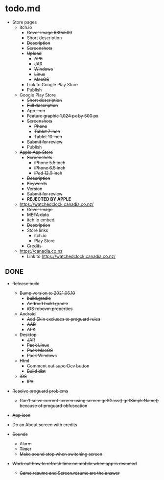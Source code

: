 # todo.md
          
  + Store pages
      - itch.io
          - ~~Cover image 630x500~~
          - ~~Short description~~
          - ~~Description~~
          - ~~Screenshots~~
          - ~~Upload~~
              - ~~APK~~
              - ~~JAR~~
              - ~~Windows~~
              - ~~Linux~~
              - ~~MacOS~~
		  - Link to Google Play Store
          - Publish
      - Google Play Store
          - ~~Short description~~
          - ~~Full description~~
          - ~~App icon~~
          - ~~Feature graphic 1,024 px by 500 px~~
          - ~~Screenshots~~
              - ~~Phone~~
              - ~~Tablet 7 inch~~
              - ~~Tablet 10 inch~~
          - ~~Submit for review~~
          - Publish
      - ~~Apple App Store~~
          - ~~Screenshots~~
              - ~~iPhone 5.5 inch~~
              - ~~iPhone 6.5 inch~~
              - ~~iPad 12.9 inch~~
          - ~~Description~~
          - ~~Keywords~~
          - ~~Version~~
          - ~~Submit for review~~
          - **REJECTED BY APPLE**
      - https://watchedclock.canadia.co.nz/
          - ~~Cover image~~
          - ~~META data~~
          - itch.io embed
          - ~~Description~~
          - Store links
              - itch.io
              - Play Store
          - ~~Credits~~
	  - https://canadia.co.nz
	      - Link to https://watchedclock.canadia.co.nz/
      
## DONE

  + ~~Release build~~
      - ~~Bump version to 2021.06.10~~
          - ~~build.gradle~~
          - ~~Android build.gradle~~
          - ~~iOS robovm.properties~~
      - ~~Android~~
          - ~~Add Skin excludes to proguard rules~~
          - ~~AAB~~
          - ~~APK~~
      - ~~Desktop~~
          - ~~JAR~~
          - ~~Pack Linux~~
          - ~~Pack MacOS~~
          - ~~Pack Windows~~
      - ~~Html~~
          - ~~Comment out superDev button~~
          - ~~Build dist~~
      - ~~iOS~~
          - ~~IPA~~

  + ~~Resolve proguard problems~~
      - ~~Can't solve current screen using screen.getClass().getSimpleName() because of 
        proguard obfuscation~~
      
  + ~~App icon~~
  
  + ~~Do an About screen with credits~~
  
  + ~~Sounds~~
      - ~~Alarm~~
      - ~~Timer~~
      - ~~Make sound stop when switching screen~~

  + ~~Work out how to refresh time on mobile when app is resumed~~
      + ~~Game.resume and Screen.resume are the answer~~
